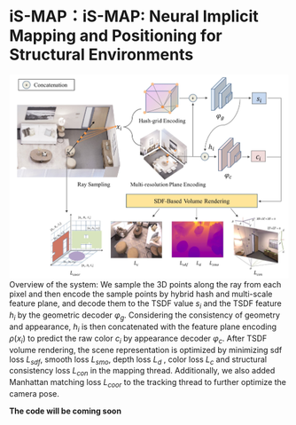 # iS-MAP：iS-MAP: Neural Implicit Mapping and Positioning for Structural Environments
![image](pipline/pipline.jpg)
Overview of the system: We sample the 3D points along the ray from each pixel and then encode the sample points by hybrid hash and multi-scale feature plane, and decode them to the TSDF value $s_i$ and the TSDF feature $h_i$ by the geometric decoder  $\varphi_{g}$. Considering the consistency of geometry and appearance, $h_i$ is then concatenated with the feature plane encoding $\rho(x_{i})$ to predict the raw color $c_i$ by appearance decoder  $\varphi_{c}$.  After TSDF volume rendering, the scene representation is optimized by minimizing  sdf loss $L_{sdf}$, smooth loss $L_{smo}$, depth loss $L_d$ , color loss $L_c$ and structural consistency loss $L_{con}$ in the mapping thread. Additionally, we also added Manhattan matching loss $L_{coor}$ to the tracking thread to further optimize the camera pose.

**The code will be coming soon**